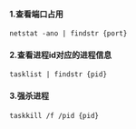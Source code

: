 #### 1.查看端口占用
```shell
netstat -ano | findstr {port}
```
#### 2.查看进程id对应的进程信息
```shell
tasklist | findstr {pid}
```
#### 3.强杀进程
```shell
taskkill /f /pid {pid}
```